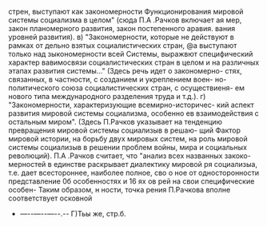 стрен, выступают как закономерности Функционирования мировой
системы социализма в целом" (сюда П.А .Рачков включает ая
мер, закон планомерного развития, закон постепенного аравия.
вания уровней развития).
в) "Закономерности, которые не действуют в рамках от
дельно взятых социалистических стран, @а выступают только над
зыкономерности всей Системы, выражвют специфический характер
вавимосвязи социалистических стран в целом и на различных
этапах развития системы..." (Здесь речь идет о закономерно-
стях, связанных, в частности, с созданием и укреплением воен-
но-политического союза социалистических стран, с осуществиеня-
ем нового типа международного разделения труда и т.д.).
г) "Закономерности, характеризующие всемирно-историчес-
кий аспект развития мировой системы социализма, особенно ев
взаимодействия с остальным миром". (Здесь П.Рачков указывает
на тенденцию превращения мировой системы социализыв в решаю-
щий Фактор мировой истории, на борьбу двух мировых систем,
на роль мировой системы социализыв в решении проблем войны,
мира и социальных революций).
П.А .Рачков считает, что "анализ всех названных закоко-
мерностей в единстве раскрывает диалектику мировой ря
социализыа, т.е. дает всестороннее, наиболее полное, сво о
ное от односторонности представление 0б особенностях и 16
ях ов рей на свои специфические особен-
Таким образом, н
ности, точка  рения П.Рачкова вполне соответствует осковной
- —--—--—--.--
Г)Тьы же, стр.б.
